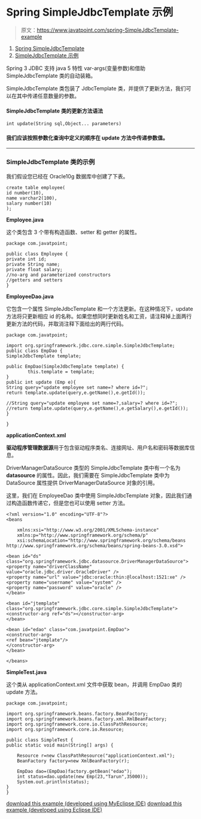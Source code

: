 # Spring SimpleJdbcTemplate 示例

> 原文：<https://www.javatpoint.com/spring-SimpleJdbcTemplate-example>

1.  [Spring SimpleJdbcTemplate](#)
2.  [SimpleJdbcTemplate 示例](#)

Spring 3 JDBC 支持 java 5 特性 var-args(变量参数)和借助 SimpleJdbcTemplate 类的自动装箱。

SimpleJdbcTemplate 类包装了 JdbcTemplate 类，并提供了更新方法，我们可以在其中传递任意数量的参数。

#### SimpleJdbcTemplate 类的更新方法语法

```
int update(String sql,Object... parameters)

```

#### 我们应该按照参数化查询中定义的顺序在 update 方法中传递参数值。

* * *

### SimpleJdbcTemplate 类的示例

我们假设您已经在 Oracle10g 数据库中创建了下表。

```
create table employee(
id number(10),
name varchar2(100),
salary number(10)
);

```

**Employee.java**

这个类包含 3 个带有构造函数、setter 和 getter 的属性。

```
package com.javatpoint;

public class Employee {
private int id;
private String name;
private float salary;
//no-arg and parameterized constructors
//getters and setters
}

```

**EmployeeDao.java**

它包含一个属性 SimpleJdbcTemplate 和一个方法更新。在这种情况下，update 方法将只更新相应 id 的名称。如果您想同时更新姓名和工资，请注释掉上面两行更新方法的代码，并取消注释下面给出的两行代码。

```
package com.javatpoint;

import org.springframework.jdbc.core.simple.SimpleJdbcTemplate;
public class EmpDao {
SimpleJdbcTemplate template;

public EmpDao(SimpleJdbcTemplate template) {
		this.template = template;
}
public int update (Emp e){
String query="update employee set name=? where id=?";
return template.update(query,e.getName(),e.getId());

//String query="update employee set name=?,salary=? where id=?";
//return template.update(query,e.getName(),e.getSalary(),e.getId());
}

}

```

**applicationContext.xml**

**驱动程序管理数据源**用于包含驱动程序类名、连接网址、用户名和密码等数据库信息。

DriverManagerDataSource 类型的 SimpleJdbcTemplate 类中有一个名为 **datasource** 的属性。因此，我们需要在 SimpleJdbcTemplate 类中为 DataSource 属性提供 DriverManagerDataSource 对象的引用。

这里，我们在 EmployeeDao 类中使用 SimpleJdbcTemplate 对象，因此我们通过构造函数传递它，但是您也可以使用 setter 方法。

```
<?xml version="1.0" encoding="UTF-8"?>
<beans

	xmlns:xsi="http://www.w3.org/2001/XMLSchema-instance"
	xmlns:p="http://www.springframework.org/schema/p"
	xsi:schemaLocation="http://www.springframework.org/schema/beans 
http://www.springframework.org/schema/beans/spring-beans-3.0.xsd">

<bean id="ds" class="org.springframework.jdbc.datasource.DriverManagerDataSource">
<property name="driverClassName" value="oracle.jdbc.driver.OracleDriver" />
<property name="url" value="jdbc:oracle:thin:@localhost:1521:xe" />
<property name="username" value="system" />
<property name="password" value="oracle" />
</bean>

<bean id="jtemplate" class="org.springframework.jdbc.core.simple.SimpleJdbcTemplate">
<constructor-arg ref="ds"></constructor-arg>
</bean>

<bean id="edao" class="com.javatpoint.EmpDao">
<constructor-arg>
<ref bean="jtemplate"/>
</constructor-arg>
</bean>

</beans>

```

**SimpleTest.java**

这个类从 applicationContext.xml 文件中获取 bean，并调用 EmpDao 类的 update 方法。

```
package com.javatpoint;

import org.springframework.beans.factory.BeanFactory;
import org.springframework.beans.factory.xml.XmlBeanFactory;
import org.springframework.core.io.ClassPathResource;
import org.springframework.core.io.Resource;

public class SimpleTest {
public static void main(String[] args) {

	Resource r=new ClassPathResource("applicationContext.xml");
	BeanFactory factory=new XmlBeanFactory(r);

	EmpDao dao=(EmpDao)factory.getBean("edao");
	int status=dao.update(new Emp(23,"Tarun",35000));
	System.out.println(status);
}
}

```

[download this example (developed using MyEclipse IDE)](https://static.javatpoint.com/src/sp/SimpleJdbcTemplate.zip)
[download this example (developed using Eclipse IDE)](https://static.javatpoint.com/src/sp/eclipse/SimpleJdbcTemplate.zip)